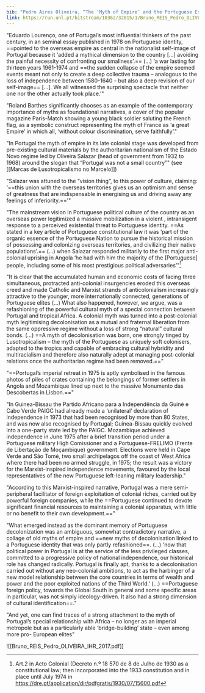 ```yaml
---
bib: "Pedro Aires Oliveira, “The ‘Myth of Empire’ and the Portuguese Estado da Índia: A Critical Reappraisal,” International History Review 39, no. 4 (2017): 604, https://doi.org/10.1080/07075332.2016.1253599."
link: https://run.unl.pt/bitstream/10362/32015/1/Bruno_REIS_Pedro_OLIVEIRA_IHR_2017.pdf
---
```

"Eduardo Lourenço, one of Portugal’s most influential thinkers of the past century, in an seminal essay published in 1978 on Portuguese identity, ==pointed to the overseas empire as central in the nationalist self-image of Portugal because it ‘added a mythical dimension to the country […] avoiding the painful necessity of confronting our smallness’.== (...) ‘a war lasting for thirteen years 1961-1974 and ==the sudden collapse of the empire seemed events meant not only to create a deep collective trauma – analogous to the loss of independence between 1580-1640 – but also a deep revision of our self-image== […]. We all witnessed the surprising spectacle that neither one nor the other actually took place.’"

"Roland Barthes significantly chooses as an example of the contemporary importance of myths as foundational narratives, a cover of the popular magazine Paris-Match showing a young black soldier saluting the French flag, as a symbolic construct representing the myth of France as ‘a great Empire’ in which all, ‘without colour discrimination, serve faithfully’."

"In Portugal the myth of empire in its late colonial stage was developed from pre-existing cultural materials by the authoritarian nationalism of the Estado Novo regime led by Oliveira Salazar (head of government from 1932 to 1968) around the slogan that “Portugal was not a small country”" (see [[Marcas de Lusotropicalismo no Marcelo]])

"Salazar was attuned to the “vision thing”, to this power of culture, claiming: ‘==this union with the overseas territories gives us an optimism and sense of greatness that are indispensable in energising us and driving away any feelings of inferiority.==’"

"The mainstream vision in Portuguese political culture of the country as an overseas power legitimized a massive mobilization in a violent , intransigent response to a perceived existential threat to Portuguese identity. ==As stated in a key article of Portuguese constitutional law it was ‘part of the organic essence of the Portuguese Nation to pursue the historical mission of possessing and colonizing overseas territories, and civilizing their native populations’.== (...)
when Salazar responded militarily to the first major anti-colonial uprising in Angola ‘he had with him the majority of the [Portuguese] people, including some of his most prestigious political adversaries’"[^constituion]

"It is clear that the accumulated human and economic costs of facing three simultaneous, protracted anti-colonial insurgencies eroded this overseas creed and made Catholic and Marxist strands of anticolonialism increasingly attractive to the younger, more internationally connected, generations of Portuguese elites (...) What also happened, however, we argue, was a refashioning of the powerful cultural myth of a special connection between Portugal and tropical Africa. A colonial myth was turned into a post-colonial myth legitimising decolonisation as a mutual and fraternal liberation from the same oppressive regime without a loss of strong “natural” cultural bonds. (...) ==A myth of decolonisation was born, one strongly tinged by Lusotropicalism – the myth of the Portuguese as uniquely soft colonisers, adapted to the tropics and capable of embracing cultural hybridity and multiracialism and therefore also naturally adept at managing post-colonial relations once the authoritarian regime had been removed.=="

"==Portugal’s imperial retreat in 1975 is aptly symbolised in the famous photos of piles of crates containing the belongings of former settlers in Angola and Mozambique lined up next to the massive Monumento das Descobertas in Lisbon.=="

"In Guinea-Bissau the Partido Africano para a Independência da Guiné e Cabo Verde PAIGC had already made a ‘unilateral’ declaration of independence in 1973 that had been recognised by more than 80 States, and was now also recognised by Portugal; Guinea-Bissau quickly evolved into a one-party state led by the PAIGC. Mozambique achieved independence in June 1975 after a brief transition period under a Portuguese military High Comissioner and a Portuguese-FRELIMO (Frente de Libertação de Moçambique) government. Elections were held in Cape Verde and São Tomé, two small archipelagos off the coast of West Africa where there had been no armed struggle, in 1975; the result was a victory for the Marxist-inspired independence movements, favoured by the local representatives of the new Portuguese left-leaning military leadership."

"According to this Marxist-inspired narrative, Portugal was a mere semi-peripheral facilitator of foreign exploitation of colonial riches, carried out by powerful foreign companies, while the ==Portuguese continued to devote significant financial resources to maintaining a colonial apparatus, with little or no benefit to their own development.=="

"What emerged instead as the dominant memory of Portuguese decolonization was an ambiguous, somewhat contradictory narrative, a collage of old myths of empire and ==new myths of decolonisation linked to a Portuguese identity that was only partly refashioned==. (...)
'now that political power in Portugal is at the service of the less privileged classes, committed to a progressive policy of national independence, our historical role has changed radically. Portugal is finally apt, thanks to a decolonisation carried out without any neo-colonial ambitions, to act as the harbinger of a new model relationship between the core countries in terms of wealth and power and the poor exploited nations of the Third World.' (...) ==Portuguese foreign policy, towards the Global South in general and some specific areas in particular, was not simply ideology-driven. It also had a strong dimension of cultural identification==."

"And yet, one can find traces of a strong attachment to the myth of Portugal’s special relationship with Africa – no longer as an imperial metropole but as a particularly able ‘bridge-building’ state – even among more pro- European elites"

![[Bruno_REIS_Pedro_OLIVEIRA_IHR_2017.pdf]]


[^constituion]: Art.2 in Acto Colonial (Decreto n.º 18 570 de 8 de Julho de 1930 as a constitutional law; then incorporated into the 1933 constitution and in place until July 1974 in https://dre.pt/application/dir/pdfgratis/1930/07/15600.pdf